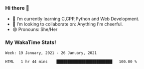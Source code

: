 ### Hi there 👋

- 🌱 I’m currently learning C,CPP,Python and Web Development.
- 👯 I’m looking to collaborate on: Anything I'm cheerful.
- 😄 Pronouns: She/Her

### My WakaTime Stats!

<!--START_SECTION:waka-->
```text
Week: 19 January, 2021 - 26 January, 2021

HTML   1 hr 44 mins    █████████████████████████   100.00 % 
```
<!--END_SECTION:waka-->

